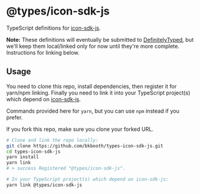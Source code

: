 # @types/icon-sdk-js

TypeScript definitions for [icon-sdk-js](https://github.com/icon-project/icon-sdk-js).

**Note:** These definitions will eventually be submitted to [DefinitelyTyped](https://github.com/DefinitelyTyped/DefinitelyTyped), but we'll keep them local/linked only for now until they're more complete. Instructions for linking below.

## Usage

You need to clone this repo, install dependencies, then register it for yarn/npm linking. Finally you need to link it into your TypeScript project(s) which depend on [icon-sdk-js](https://github.com/icon-project/icon-sdk-js).

Commands provided here for `yarn`, but you can use `npm` instead if you prefer.

If you fork this repo, make sure you clone your forked URL.

```bash
# Clone and link the repo locally:
git clone https://github.com/bkbooth/types-icon-sdk-js.git
cd types-icon-sdk-js
yarn install
yarn link
# > success Registered "@types/icon-sdk-js".

# In your TypeScript project(s) which depend on icon-sdk-js:
yarn link @types/icon-sdk-js
```
